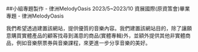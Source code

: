 ##小組專題製作 - 律洲MelodyOasis
2023/5~2023/10
資展國際(原資策會)畢業專題 - 律洲MelodyOasis

我們希望透過建置該網站，提供優質的音樂內容。我們建置該網站目的，除了讓願意購買實體產品的顧客找尋到滿意的商品(實體專輯)外，並額外提供其他非實體商品，例如音樂祭票券與音樂課程，來更進一步分享音樂的美好。
